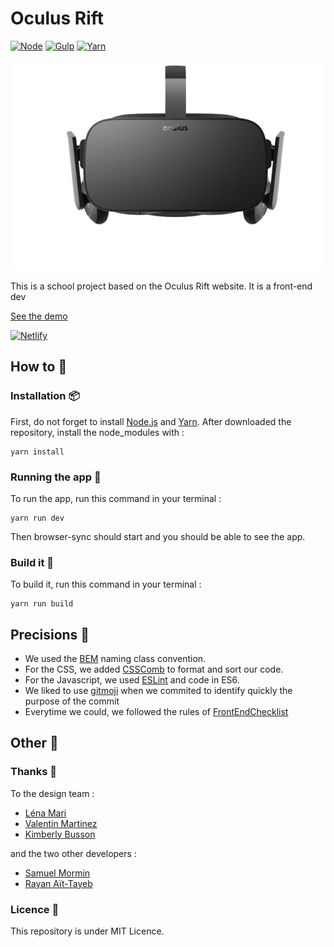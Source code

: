 # Oculus Rift
 [![Node](https://img.shields.io/badge/Node-%3E%3D8.9.1-brightgreen.svg?style=flat-square)]()
 [![Gulp](https://img.shields.io/badge/Gulp%20-%3E%3D3.9.1-blue.svg?style=flat-square)]()
 [![Yarn](https://img.shields.io/badge/yarn-%3E%3D1.3.2-ff69b4.svg?style=flat-square)]()
 
  
![Oculus Rift](screenshot.png "Oculus Rift")
  
This is a school project based on the Oculus Rift website. It is a front-end dev
  
[See the demo](https://oculus-rift.netlify.com/)

[![Netlify](https://www.netlify.com/img/global/badges/netlify-color-bg.svg)]()
  

## How to 🎉
  
### Installation 📦 
First, do not forget to install [Node.js](https://nodejs.org/en/) and [Yarn](https://yarnpkg.com/en/docs/install). 
After downloaded the repository, install the node_modules with : 

```
yarn install
```

### Running the app 🚀
To run the app, run this command in your terminal :
```
yarn run dev
```

Then browser-sync should start and you should be able to see the app.


### Build it 👷
To build it, run this command in your terminal :
```
yarn run build
```


## Precisions 📝
- We used the [BEM](http://getbem.com/naming/) naming class convention.
- For the CSS, we added [CSSComb](https://github.com/csscomb/csscomb.js) to format and sort our code.
- For the Javascript, we used [ESLint](https://github.com/eslint/eslint) and code in ES6. 
- We liked to use [gitmoji](https://github.com/carloscuesta/gitmoji/) when we commited to identify quickly the purpose of the commit 
- Everytime we could, we followed the rules of [FrontEndChecklist](https://frontendchecklist.io/)


## Other 🔎 
  
### Thanks 👥

To the design team :
- [Léna Mari](https://www.behance.net/lenammari)
- [Valentin Martinez](https://www.behance.net/valentinma2045)
- [Kimberly Busson](https://www.behance.net/kimberlybu7657)
 
and the two other developers :
- [Samuel Mormin](https://github.com/samuelmormin)
- [Rayan Aït-Tayeb](https://github.com/Rayan94)
  
### Licence 📄
This repository is under MIT Licence.